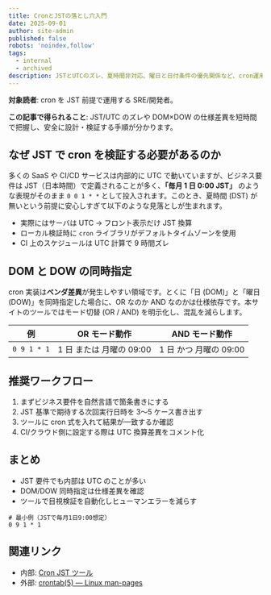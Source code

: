```yaml
---
title: CronとJSTの落とし穴入門
date: 2025-09-01
author: site-admin
published: false
robots: 'noindex,follow'
tags:
  - internal
  - archived
description: JSTとUTCのズレ、夏時間非対応、曜日と日付条件の優先関係など、cron運用で詰まりやすい要点を最速で把握するための入門ガイド。設計と検証のコツも簡潔に整理します。
---
```


**対象読者**: cron を JST 前提で運用する SRE/開発者。

**この記事で得られること**: JST/UTC のズレや DOM×DOW の仕様差異を短時間で把握し、安全に設計・検証する手順が分かります。

## なぜ JST で cron を検証する必要があるのか

多くの SaaS や CI/CD サービスは内部的に UTC で動いていますが、ビジネス要件は JST（日本時間）で定義されることが多く、**「毎月 1 日 0:00 JST」** のような表現がそのまま `0 0 1 * *` として投入されます。このとき、夏時間 (DST) が無いという前提に安心しすぎて以下のような見落としが生まれます。

- 実際にはサーバは UTC → フロント表示だけ JST 換算
- ローカル検証時に `cron` ライブラリがデフォルトタイムゾーンを使用
- CI 上のスケジュールは UTC 計算で 9 時間ズレ

## DOM と DOW の同時指定

cron 実装は**ベンダ差異**が発生しやすい領域です。とくに「日 (DOM)」と「曜日 (DOW)」を同時指定した場合に、OR なのか AND なのかは仕様依存です。本サイトのツールではモード切替 (OR / AND) を明示化し、混乱を減らします。

| 例          | OR モード動作            | AND モード動作         |
| ----------- | ------------------------ | ---------------------- |
| `0 9 1 * 1` | 1 日 または 月曜の 09:00 | 1 日 かつ 月曜の 09:00 |

## 推奨ワークフロー

1. まずビジネス要件を自然言語で箇条書きにする
2. JST 基準で期待する次回実行日時を 3〜5 ケース書き出す
3. ツールに cron 式を入れて結果が一致するか確認
4. CI/クラウド側に設定する際は UTC 換算差異をコメント化

## まとめ

- JST 要件でも内部は UTC のことが多い
- DOM/DOW 同時指定は仕様差異を確認
- ツールで目視検証を自動化しヒューマンエラーを減らす

```text
# 最小例（JSTで毎月1日9:00想定）
0 9 1 * 1
```

## 関連リンク

- 内部: [Cron JST ツール](/tools/cron-jst)
- 外部: [crontab(5) — Linux man-pages](https://man7.org/linux/man-pages/man5/crontab.5.html)
